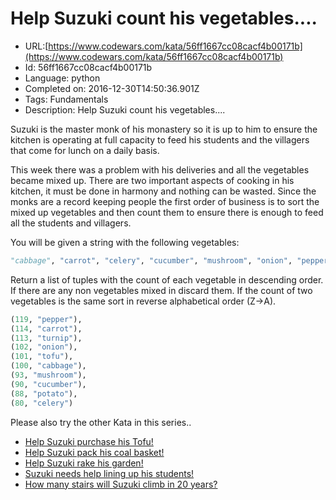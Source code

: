 # Help Suzuki count his vegetables....

 - URL:[https://www.codewars.com/kata/56ff1667cc08cacf4b00171b](https://www.codewars.com/kata/56ff1667cc08cacf4b00171b)
 - Id: 56ff1667cc08cacf4b00171b
 - Language: python
 - Completed on: 2016-12-30T14:50:36.901Z
 - Tags: Fundamentals
 - Description:
Help Suzuki count his vegetables....

Suzuki is the master monk of his monastery so it is up to him to ensure the kitchen is operating at full capacity to feed his students and the villagers that come for lunch on a daily basis. 

This week there was a problem with his deliveries and all the vegetables became mixed up. There are two important aspects of cooking in his kitchen, it must be done in harmony and nothing can be wasted. Since the monks are a record keeping people the first order of business is to sort the mixed up vegetables and then count them to ensure there is enough to feed all the students and villagers.

You will be given a string with the following vegetables: 


```python
"cabbage", "carrot", "celery", "cucumber", "mushroom", "onion", "pepper", "potato", "tofu", "turnip"
```

Return a list of tuples with the count of each vegetable in descending order. If there are any non vegetables mixed in discard them. If the count of two vegetables is the same sort in reverse alphabetical order (Z->A).

```python
(119, "pepper"),
(114, "carrot"),
(113, "turnip"),
(102, "onion"),
(101, "tofu"),
(100, "cabbage"),
(93, "mushroom"),
(90, "cucumber"),
(88, "potato"),
(80, "celery")
```
Please also try the other Kata in this series..

* [Help Suzuki purchase his Tofu!](https://www.codewars.com/kata/57d4ecb8164a67b97c00003c)
* [Help Suzuki pack his coal basket!](https://www.codewars.com/kata/57f09d0bcedb892791000255)
* [Help Suzuki rake his garden!](https://www.codewars.com/kata/571c1e847beb0a8f8900153d)
* [Suzuki needs help lining up his students!](https://www.codewars.com/kata/5701800886306a876a001031)
* [How many stairs will Suzuki climb in 20 years?](https://www.codewars.com/kata/56fc55cd1f5a93d68a001d4e)
